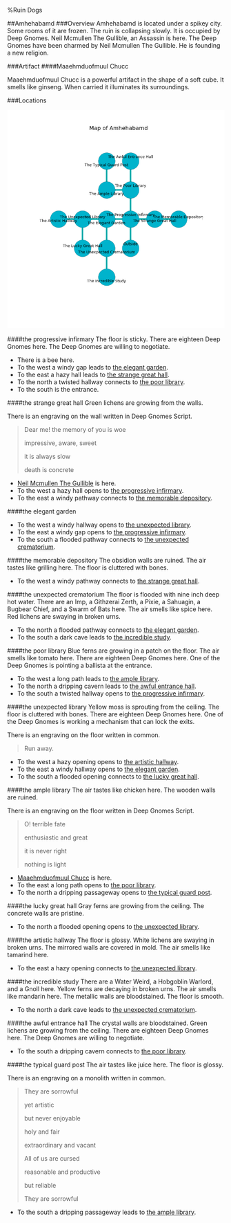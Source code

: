%Ruin Dogs

##Amhehabamd
###Overview
Amhehabamd is located under a spikey city. Some rooms of it are frozen. The ruin is collapsing slowly. It is occupied by Deep Gnomes. <a name="Neil-Mcmullen-The-Gullible"></a>Neil Mcmullen The Gullible, an Assassin is here. The Deep Gnomes have been charmed by Neil Mcmullen The Gullible. He  is founding a new religion. 



###Artifact
####<a name="Maaehmduofmuul-Chucc"></a>Maaehmduofmuul Chucc


Maaehmduofmuul Chucc is a powerful artifact in the shape of a soft cube. It smells like ginseng. When carried it illuminates its surroundings. 





###Locations


![](../v2/images/Amhehabamd.png)

####<a name="the-progressive-infirmary"></a>the progressive infirmary
The floor is sticky. There are eighteen Deep Gnomes here. The Deep Gnomes are willing to negotiate. 



* There is a bee here.
* To the west a windy gap leads to [the elegant garden](#the-elegant-garden).
* To the east a hazy hall leads to [the strange great hall](#the-strange-great-hall).
* To the north a twisted hallway connects to [the poor library](#the-poor-library).
* To the south is the entrance.


####<a name="the-strange-great-hall"></a>the strange great hall
Green lichens are growing from the walls. 

There is an engraving on the wall written in Deep Gnomes Script. 

> Dear me! the memory of you is woe
>
> impressive, aware, sweet
>
> it is always slow
>
> death is concrete
>


* [Neil Mcmullen The Gullible](#Neil-Mcmullen-The-Gullible) is here.
* To the west a hazy hall opens to [the progressive infirmary](#the-progressive-infirmary).
* To the east a windy pathway connects to [the memorable depository](#the-memorable-depository).


####<a name="the-elegant-garden"></a>the elegant garden




* To the west a windy hallway opens to [the unexpected library](#the-unexpected-library).
* To the east a windy gap opens to [the progressive infirmary](#the-progressive-infirmary).
* To the south a flooded pathway connects to [the unexpected crematorium](#the-unexpected-crematorium).


####<a name="the-memorable-depository"></a>the memorable depository
The obsidion walls are ruined. The air tastes like grilling here. The floor is cluttered with bones. 



* To the west a windy pathway connects to [the strange great hall](#the-strange-great-hall).


####<a name="the-unexpected-crematorium"></a>the unexpected crematorium
The floor is flooded with nine inch deep hot water. There are an Imp, a Githzerai Zerth, a Pixie, a Sahuagin, a Bugbear Chief, and a Swarm of Bats here. The air smells like spice here. Red lichens are swaying in broken urns. 



* To the north a flooded pathway connects to [the elegant garden](#the-elegant-garden).
* To the south a dark cave leads to [the incredible study](#the-incredible-study).


####<a name="the-poor-library"></a>the poor library
Blue ferns are growing in a patch on the floor. The air smells like tomato here. There are eighteen Deep Gnomes here. One of the Deep Gnomes is pointing a ballista at the entrance. 



* To the west a long path leads to [the ample library](#the-ample-library).
* To the north a dripping cavern leads to [the awful entrance hall](#the-awful-entrance-hall).
* To the south a twisted hallway opens to [the progressive infirmary](#the-progressive-infirmary).


####<a name="the-unexpected-library"></a>the unexpected library
Yellow moss is sprouting from the ceiling. The floor is cluttered with bones. There are eighteen Deep Gnomes here. One of the Deep Gnomes is working a mechanism that can lock the exits. 

There is an engraving on the floor written in common. 

> Run away.
>


* To the west a hazy opening opens to [the artistic hallway](#the-artistic-hallway).
* To the east a windy hallway opens to [the elegant garden](#the-elegant-garden).
* To the south a flooded opening connects to [the lucky great hall](#the-lucky-great-hall).


####<a name="the-ample-library"></a>the ample library
The air tastes like chicken here. The wooden walls are ruined. 

There is an engraving on the floor written in Deep Gnomes Script. 

> O! terrible fate
>
> enthusiastic and great
>
> it is never right
>
> nothing is light
>


* [Maaehmduofmuul Chucc](#Maaehmduofmuul-Chucc) is here.
* To the east a long path opens to [the poor library](#the-poor-library).
* To the north a dripping passageway opens to [the typical guard post](#the-typical-guard-post).


####<a name="the-lucky-great-hall"></a>the lucky great hall
Gray ferns are growing from the ceiling. The concrete walls are pristine. 



* To the north a flooded opening opens to [the unexpected library](#the-unexpected-library).


####<a name="the-artistic-hallway"></a>the artistic hallway
The floor is glossy. White lichens are swaying in broken urns. The mirrored walls are covered in mold. The air smells like tamarind here. 



* To the east a hazy opening connects to [the unexpected library](#the-unexpected-library).


####<a name="the-incredible-study"></a>the incredible study
There are a Water Weird, a Hobgoblin Warlord, and a Gnoll here. Yellow ferns are decaying in broken urns. The air smells like mandarin here. The metallic walls are bloodstained. The floor is smooth. 



* To the north a dark cave leads to [the unexpected crematorium](#the-unexpected-crematorium).


####<a name="the-awful-entrance-hall"></a>the awful entrance hall
The crystal walls are bloodstained. Green lichens are growing from the ceiling. There are eighteen Deep Gnomes here. The Deep Gnomes are willing to negotiate. 



* To the south a dripping cavern connects to [the poor library](#the-poor-library).


####<a name="the-typical-guard-post"></a>the typical guard post
The air tastes like juice here. The floor is glossy. 

There is an engraving on a monolith written in common. 

> They are sorrowful
>
> yet artistic
>
> but never enjoyable
>
> holy and fair
>
> extraordinary and vacant
>
> All of us are cursed
>
> reasonable and productive
>
> but reliable
>
> They are sorrowful
>


* To the south a dripping passageway leads to [the ample library](#the-ample-library).


